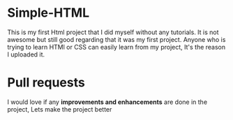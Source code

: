 # Simple-HTML
This is my first Html project that I did myself without any tutorials. It is not awesome but still good regarding that it was my first project. Anyone who is
trying to learn HTMl or CSS can easily learn from my project, It's the reason I uploaded it.

# Pull requests
I would love if any **improvements and enhancements** are done in the project, Lets make the project better 
